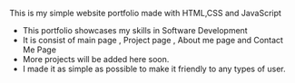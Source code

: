 This is my simple website portfolio made with HTML,CSS and JavaScript
- This portfolio showcases my skills in Software Development
- It is consist of main page , Project page , About me page and Contact Me Page
- More projects will be added here soon.
- I made it as simple as possible to make it friendly to any types of user.
